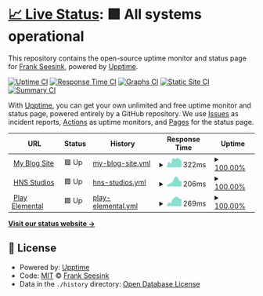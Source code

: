 # [📈 Live Status](https://fseesink.github.io/upptime): <!--live status--> **🟩 All systems operational**

This repository contains the open-source uptime monitor and status page for [Frank Seesink](https://fseesink.github.io/upptime), powered by [Upptime](https://github.com/upptime/upptime).

[![Uptime CI](https://github.com/fseesink/upptime/workflows/Uptime%20CI/badge.svg)](https://github.com/fseesink/upptime/actions?query=workflow%3A%22Uptime+CI%22)
[![Response Time CI](https://github.com/fseesink/upptime/workflows/Response%20Time%20CI/badge.svg)](https://github.com/fseesink/upptime/actions?query=workflow%3A%22Response+Time+CI%22)
[![Graphs CI](https://github.com/fseesink/upptime/workflows/Graphs%20CI/badge.svg)](https://github.com/fseesink/upptime/actions?query=workflow%3A%22Graphs+CI%22)
[![Static Site CI](https://github.com/fseesink/upptime/workflows/Static%20Site%20CI/badge.svg)](https://github.com/fseesink/upptime/actions?query=workflow%3A%22Static+Site+CI%22)
[![Summary CI](https://github.com/fseesink/upptime/workflows/Summary%20CI/badge.svg)](https://github.com/fseesink/upptime/actions?query=workflow%3A%22Summary+CI%22)

With [Upptime](https://upptime.js.org), you can get your own unlimited and free uptime monitor and status page, powered entirely by a GitHub repository. We use [Issues](https://github.com/fseesink/upptime/issues) as incident reports, [Actions](https://github.com/fseesink/upptime/actions) as uptime monitors, and [Pages](https://fseesink.github.io/upptime) for the status page.

<!--start: status pages-->
<!-- This summary is generated by Upptime (https://github.com/upptime/upptime) -->
<!-- Do not edit this manually, your changes will be overwritten -->
<!-- prettier-ignore -->
| URL | Status | History | Response Time | Uptime |
| --- | ------ | ------- | ------------- | ------ |
| <img alt="" src="https://icons.duckduckgo.com/ip3/frank.seesink.com.ico" height="13"> [My Blog Site](https://frank.seesink.com) | 🟩 Up | [my-blog-site.yml](https://github.com/fseesink/upptime/commits/HEAD/history/my-blog-site.yml) | <details><summary><img alt="Response time graph" src="./graphs/my-blog-site/response-time-week.png" height="20"> 322ms</summary><br><a href="https://fseesink.github.io/upptime/history/my-blog-site"><img alt="Response time 360" src="https://img.shields.io/endpoint?url=https%3A%2F%2Fraw.githubusercontent.com%2Ffseesink%2Fupptime%2FHEAD%2Fapi%2Fmy-blog-site%2Fresponse-time.json"></a><br><a href="https://fseesink.github.io/upptime/history/my-blog-site"><img alt="24-hour response time 260" src="https://img.shields.io/endpoint?url=https%3A%2F%2Fraw.githubusercontent.com%2Ffseesink%2Fupptime%2FHEAD%2Fapi%2Fmy-blog-site%2Fresponse-time-day.json"></a><br><a href="https://fseesink.github.io/upptime/history/my-blog-site"><img alt="7-day response time 322" src="https://img.shields.io/endpoint?url=https%3A%2F%2Fraw.githubusercontent.com%2Ffseesink%2Fupptime%2FHEAD%2Fapi%2Fmy-blog-site%2Fresponse-time-week.json"></a><br><a href="https://fseesink.github.io/upptime/history/my-blog-site"><img alt="30-day response time 331" src="https://img.shields.io/endpoint?url=https%3A%2F%2Fraw.githubusercontent.com%2Ffseesink%2Fupptime%2FHEAD%2Fapi%2Fmy-blog-site%2Fresponse-time-month.json"></a><br><a href="https://fseesink.github.io/upptime/history/my-blog-site"><img alt="1-year response time 358" src="https://img.shields.io/endpoint?url=https%3A%2F%2Fraw.githubusercontent.com%2Ffseesink%2Fupptime%2FHEAD%2Fapi%2Fmy-blog-site%2Fresponse-time-year.json"></a></details> | <details><summary><a href="https://fseesink.github.io/upptime/history/my-blog-site">100.00%</a></summary><a href="https://fseesink.github.io/upptime/history/my-blog-site"><img alt="All-time uptime 99.97%" src="https://img.shields.io/endpoint?url=https%3A%2F%2Fraw.githubusercontent.com%2Ffseesink%2Fupptime%2FHEAD%2Fapi%2Fmy-blog-site%2Fuptime.json"></a><br><a href="https://fseesink.github.io/upptime/history/my-blog-site"><img alt="24-hour uptime 100.00%" src="https://img.shields.io/endpoint?url=https%3A%2F%2Fraw.githubusercontent.com%2Ffseesink%2Fupptime%2FHEAD%2Fapi%2Fmy-blog-site%2Fuptime-day.json"></a><br><a href="https://fseesink.github.io/upptime/history/my-blog-site"><img alt="7-day uptime 100.00%" src="https://img.shields.io/endpoint?url=https%3A%2F%2Fraw.githubusercontent.com%2Ffseesink%2Fupptime%2FHEAD%2Fapi%2Fmy-blog-site%2Fuptime-week.json"></a><br><a href="https://fseesink.github.io/upptime/history/my-blog-site"><img alt="30-day uptime 99.69%" src="https://img.shields.io/endpoint?url=https%3A%2F%2Fraw.githubusercontent.com%2Ffseesink%2Fupptime%2FHEAD%2Fapi%2Fmy-blog-site%2Fuptime-month.json"></a><br><a href="https://fseesink.github.io/upptime/history/my-blog-site"><img alt="1-year uptime 99.97%" src="https://img.shields.io/endpoint?url=https%3A%2F%2Fraw.githubusercontent.com%2Ffseesink%2Fupptime%2FHEAD%2Fapi%2Fmy-blog-site%2Fuptime-year.json"></a></details>
| <img alt="" src="https://icons.duckduckgo.com/ip3/hnsstudios.seesink.com.ico" height="13"> [HNS Studios](https://hnsstudios.seesink.com/) | 🟩 Up | [hns-studios.yml](https://github.com/fseesink/upptime/commits/HEAD/history/hns-studios.yml) | <details><summary><img alt="Response time graph" src="./graphs/hns-studios/response-time-week.png" height="20"> 206ms</summary><br><a href="https://fseesink.github.io/upptime/history/hns-studios"><img alt="Response time 272" src="https://img.shields.io/endpoint?url=https%3A%2F%2Fraw.githubusercontent.com%2Ffseesink%2Fupptime%2FHEAD%2Fapi%2Fhns-studios%2Fresponse-time.json"></a><br><a href="https://fseesink.github.io/upptime/history/hns-studios"><img alt="24-hour response time 175" src="https://img.shields.io/endpoint?url=https%3A%2F%2Fraw.githubusercontent.com%2Ffseesink%2Fupptime%2FHEAD%2Fapi%2Fhns-studios%2Fresponse-time-day.json"></a><br><a href="https://fseesink.github.io/upptime/history/hns-studios"><img alt="7-day response time 206" src="https://img.shields.io/endpoint?url=https%3A%2F%2Fraw.githubusercontent.com%2Ffseesink%2Fupptime%2FHEAD%2Fapi%2Fhns-studios%2Fresponse-time-week.json"></a><br><a href="https://fseesink.github.io/upptime/history/hns-studios"><img alt="30-day response time 258" src="https://img.shields.io/endpoint?url=https%3A%2F%2Fraw.githubusercontent.com%2Ffseesink%2Fupptime%2FHEAD%2Fapi%2Fhns-studios%2Fresponse-time-month.json"></a><br><a href="https://fseesink.github.io/upptime/history/hns-studios"><img alt="1-year response time 272" src="https://img.shields.io/endpoint?url=https%3A%2F%2Fraw.githubusercontent.com%2Ffseesink%2Fupptime%2FHEAD%2Fapi%2Fhns-studios%2Fresponse-time-year.json"></a></details> | <details><summary><a href="https://fseesink.github.io/upptime/history/hns-studios">100.00%</a></summary><a href="https://fseesink.github.io/upptime/history/hns-studios"><img alt="All-time uptime 99.97%" src="https://img.shields.io/endpoint?url=https%3A%2F%2Fraw.githubusercontent.com%2Ffseesink%2Fupptime%2FHEAD%2Fapi%2Fhns-studios%2Fuptime.json"></a><br><a href="https://fseesink.github.io/upptime/history/hns-studios"><img alt="24-hour uptime 100.00%" src="https://img.shields.io/endpoint?url=https%3A%2F%2Fraw.githubusercontent.com%2Ffseesink%2Fupptime%2FHEAD%2Fapi%2Fhns-studios%2Fuptime-day.json"></a><br><a href="https://fseesink.github.io/upptime/history/hns-studios"><img alt="7-day uptime 100.00%" src="https://img.shields.io/endpoint?url=https%3A%2F%2Fraw.githubusercontent.com%2Ffseesink%2Fupptime%2FHEAD%2Fapi%2Fhns-studios%2Fuptime-week.json"></a><br><a href="https://fseesink.github.io/upptime/history/hns-studios"><img alt="30-day uptime 99.69%" src="https://img.shields.io/endpoint?url=https%3A%2F%2Fraw.githubusercontent.com%2Ffseesink%2Fupptime%2FHEAD%2Fapi%2Fhns-studios%2Fuptime-month.json"></a><br><a href="https://fseesink.github.io/upptime/history/hns-studios"><img alt="1-year uptime 99.97%" src="https://img.shields.io/endpoint?url=https%3A%2F%2Fraw.githubusercontent.com%2Ffseesink%2Fupptime%2FHEAD%2Fapi%2Fhns-studios%2Fuptime-year.json"></a></details>
| <img alt="" src="https://icons.duckduckgo.com/ip3/playelemental.seesink.com.ico" height="13"> [Play Elemental](https://playelemental.seesink.com/) | 🟩 Up | [play-elemental.yml](https://github.com/fseesink/upptime/commits/HEAD/history/play-elemental.yml) | <details><summary><img alt="Response time graph" src="./graphs/play-elemental/response-time-week.png" height="20"> 269ms</summary><br><a href="https://fseesink.github.io/upptime/history/play-elemental"><img alt="Response time 297" src="https://img.shields.io/endpoint?url=https%3A%2F%2Fraw.githubusercontent.com%2Ffseesink%2Fupptime%2FHEAD%2Fapi%2Fplay-elemental%2Fresponse-time.json"></a><br><a href="https://fseesink.github.io/upptime/history/play-elemental"><img alt="24-hour response time 285" src="https://img.shields.io/endpoint?url=https%3A%2F%2Fraw.githubusercontent.com%2Ffseesink%2Fupptime%2FHEAD%2Fapi%2Fplay-elemental%2Fresponse-time-day.json"></a><br><a href="https://fseesink.github.io/upptime/history/play-elemental"><img alt="7-day response time 269" src="https://img.shields.io/endpoint?url=https%3A%2F%2Fraw.githubusercontent.com%2Ffseesink%2Fupptime%2FHEAD%2Fapi%2Fplay-elemental%2Fresponse-time-week.json"></a><br><a href="https://fseesink.github.io/upptime/history/play-elemental"><img alt="30-day response time 296" src="https://img.shields.io/endpoint?url=https%3A%2F%2Fraw.githubusercontent.com%2Ffseesink%2Fupptime%2FHEAD%2Fapi%2Fplay-elemental%2Fresponse-time-month.json"></a><br><a href="https://fseesink.github.io/upptime/history/play-elemental"><img alt="1-year response time 296" src="https://img.shields.io/endpoint?url=https%3A%2F%2Fraw.githubusercontent.com%2Ffseesink%2Fupptime%2FHEAD%2Fapi%2Fplay-elemental%2Fresponse-time-year.json"></a></details> | <details><summary><a href="https://fseesink.github.io/upptime/history/play-elemental">100.00%</a></summary><a href="https://fseesink.github.io/upptime/history/play-elemental"><img alt="All-time uptime 99.98%" src="https://img.shields.io/endpoint?url=https%3A%2F%2Fraw.githubusercontent.com%2Ffseesink%2Fupptime%2FHEAD%2Fapi%2Fplay-elemental%2Fuptime.json"></a><br><a href="https://fseesink.github.io/upptime/history/play-elemental"><img alt="24-hour uptime 100.00%" src="https://img.shields.io/endpoint?url=https%3A%2F%2Fraw.githubusercontent.com%2Ffseesink%2Fupptime%2FHEAD%2Fapi%2Fplay-elemental%2Fuptime-day.json"></a><br><a href="https://fseesink.github.io/upptime/history/play-elemental"><img alt="7-day uptime 100.00%" src="https://img.shields.io/endpoint?url=https%3A%2F%2Fraw.githubusercontent.com%2Ffseesink%2Fupptime%2FHEAD%2Fapi%2Fplay-elemental%2Fuptime-week.json"></a><br><a href="https://fseesink.github.io/upptime/history/play-elemental"><img alt="30-day uptime 99.69%" src="https://img.shields.io/endpoint?url=https%3A%2F%2Fraw.githubusercontent.com%2Ffseesink%2Fupptime%2FHEAD%2Fapi%2Fplay-elemental%2Fuptime-month.json"></a><br><a href="https://fseesink.github.io/upptime/history/play-elemental"><img alt="1-year uptime 99.97%" src="https://img.shields.io/endpoint?url=https%3A%2F%2Fraw.githubusercontent.com%2Ffseesink%2Fupptime%2FHEAD%2Fapi%2Fplay-elemental%2Fuptime-year.json"></a></details>

<!--end: status pages-->

[**Visit our status website →**](https://fseesink.github.io/upptime)

## 📄 License

- Powered by: [Upptime](https://github.com/upptime/upptime)
- Code: [MIT](./LICENSE) © [Frank Seesink](https://fseesink.github.io/upptime)
- Data in the `./history` directory: [Open Database License](https://opendatacommons.org/licenses/odbl/1-0/)
